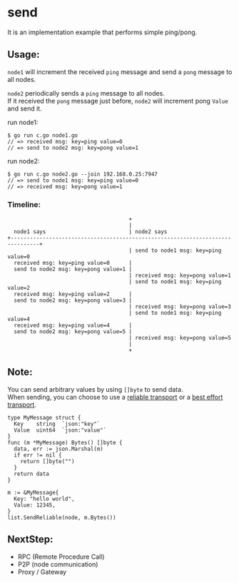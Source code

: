 # send

It is an implementation example that performs simple ping/pong.

## Usage:

`node1` will increment the received `ping` message and send a `pong` message to all nodes.

`node2` periodically sends a `ping` message to all nodes.  
If it received the `pong` message just before, `node2` will increment pong `Value` and send it.

run node1:

```
$ go run c.go node1.go
// => received msg: key=ping value=0
// => send to node2 msg: key=pong value=1
```

run node2:
```
$ go run c.go node2.go --join 192.168.0.25:7947
// => send to node1 msg: key=ping value=0
// => received msg: key=pong value=1
```

### Timeline:

```
                                      +
                                      |
  node1 says                          | node2 says
+-------------------------------------------------------------------------------+
                                      | send to node1 msg: key=ping value=0
  received msg: key=ping value=0      | 
  send to node2 msg: key=pong value=1 |
                                      | received msg: key=pong value=1
                                      | send to node1 msg: key=ping value=2
  received msg: key=ping value=2      | 
  send to node2 msg: key=pong value=3 |
                                      | received msg: key=pong value=3
                                      | send to node1 msg: key=ping value=4
  received msg: key=ping value=4      |
  send to node2 msg: key=pong value=5 |
                                      | received msg: key=pong value=5
                                      |
                                      +
```

## Note:

You can send arbitrary values by using `[]byte` to send data.  
When sending, you can choose to use a [reliable transport](https://godoc.org/github.com/hashicorp/memberlist#Memberlist.SendReliable) or a [best effort transport](https://godoc.org/github.com/hashicorp/memberlist#Memberlist.SendBestEffort).

```
type MyMessage struct {
  Key    string  `json:"key"`
  Value  uint64  `json:"value"`
}
func (m *MyMessage) Bytes() []byte {
  data, err := json.Marshal(m)
  if err != nil {
    return []byte("")
  }
  return data
}

m := &MyMessage{
  Key: "hello world",
  Value: 12345,
}
list.SendReliable(node, m.Bytes())
```

## NextStep:

- RPC (Remote Procedure Call)
- P2P (node communication)
- Proxy / Gateway
